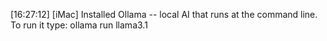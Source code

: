 [16:27:12] [iMac] Installed Ollama -- local AI that runs at the command line. To run it type: ollama run llama3.1
